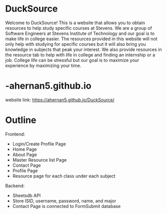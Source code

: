 # DuckSource
Welcome to DuckSource! This is a website that allows you to obtain resources to help study specific courses at Stevens.  We are a group of Software Engineers at Stevens Institute of Technology and our goal is to make life in college easier.  The resources provided in this website will not only help with studying for specific courses but it will also bring you knowledge in subjects that peak your interest.  We also provide resources in the resource tab to help with life in college and finding an internship or a job.  College life can be stressful but our goal is to maximize your experience by maximizing your time.


# -ahernan5.github.io

website link:
https://ahernan5.github.io/DuckSource/

# Outline
Frontend:
* Login/Create Profile Page
* Home Page
* About Page
* Master Resource list Page 
* Contact Page
* Profile Page
* Resource page for each class under each subject

Backend:
* Sheetsdb API
* Store ISID, username, password, name, and major 
* Contact Page is connected to FormSubmit database
